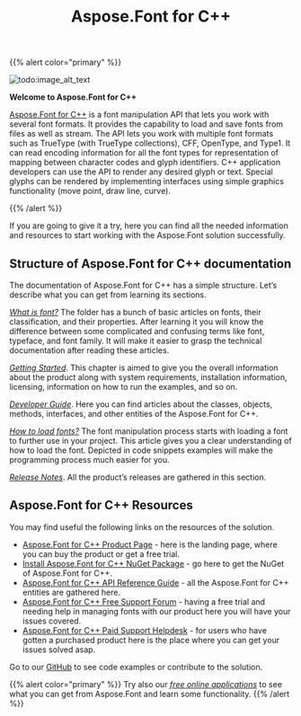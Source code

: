 ﻿---
title: Aspose.Font for C++
type: docs
weight: 10
url: /cpp/
is_root: true
keywords: C++ library, manipulate fonts C++, download fonts C++, convert fonts C++.
description: Check Aspose.Font for C++ is a comprehensive API documentation to understand how to load, save, convert fonts of different font formats.
---

{{% alert color="primary" %}}

![todo:image_alt_text](home_1.png)

**Welcome to Aspose.Font for C++**

[Aspose.Font for C++](https://products.aspose.com/font/cpp) is a font manipulation API that lets you work with several font formats. It provides the capability to load and save fonts from files as well as stream. The API lets you work with multiple font formats such as TrueType (with TrueType collections), CFF, OpenType, and Type1. It can read encoding information for all the font types for representation of mapping between character codes and glyph identifiers. C++ application developers can use the API to render any desired glyph or text. Special glyphs can be rendered by implementing interfaces using simple graphics functionality (move point, draw line, curve).

{{% /alert %}}

If you are going to give it a try, here you can find all the needed information and resources to start working with the Aspose.Font solution successfully.

## **Structure of Aspose.Font for C++ documentation** ##

The documentation of Aspose.Font for C++ has a simple structure. Let’s describe what you can get from learning its sections.

[*What is font?*](https://docs.aspose.com/font/cpp/what-is-font/) The folder has a bunch of basic articles on fonts, their classification, and their properties. After learning it you will know the difference between some complicated and confusing terms like font, typeface, and font family. It will make it easier to grasp the technical documentation after reading these articles.

[*Getting Started*](https://docs.aspose.com/font/cpp/getting-started/). This chapter is aimed to give you the overall information about the product along with system requirements, installation information, licensing, information on
how to run the examples, and so on.

[*Developer Guide*](https://docs.aspose.com/font/cpp/developer-guide/). Here you can find articles about the classes, objects, methods, interfaces, and other entities of the Aspose.Font for C++.

[*How to load fonts?*](https://docs.aspose.com/font/cpp/how-to-load-fonts/) The font manipulation process starts with loading a font to further use in your project. This article gives you a clear understanding of how to load the font. Depicted in code snippets examples will make the programming process much easier for you.

[*Release Notes*](https://docs.aspose.com/font/cpp/release-notes/).  All the product’s releases are gathered in this section.

## **Aspose.Font for C++ Resources**

You may find useful the following links on the resources of the solution. 

- [Aspose.Font for C++ Product Page](https://products.aspose.com/font/cpp) - here is the landing page, where you can buy the product or get a free trial.
- [Install Aspose.Font for C++ NuGet Package](https://www.nuget.org/packages/Aspose.Font.cpp/) - go here to get the NuGet of Aspose.Font for C++.
- [Aspose.Font for C++ API Reference Guide](https://reference.aspose.com/font/cpp) - all the Aspose.Font for C++ entities are gathered here.
- [Aspose.Font for C++ Free Support Forum](https://forum.aspose.com/c/font) - having a free trial and needing help in managing fonts with our product here you will have your issues covered.
- [Aspose.Font for C++ Paid Support Helpdesk](https://helpdesk.aspose.com/) - for users who have gotten a purchased product here is the place where you can get your issues solved asap.

Go to our  [GitHub](https://github.com/aspose-font/Aspose.Font-Documentation) to see code examples or contribute to the solution.

{{% alert color="primary" %}}
Try also our [*free online applications*](https://products.aspose.app/font) to see what you can get from Aspose.Font and learn some functionality.
{{% /alert %}}
